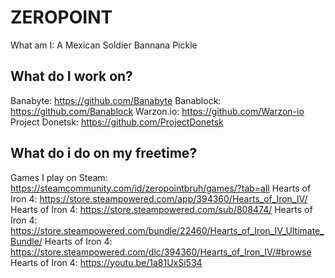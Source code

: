# ZEROPOINT 
What am I: A Mexican Soldier Bannana Pickle

## What do I work on?
Banabyte: https://github.com/Banabyte
Banablock: https://github.com/Banablock
Warzon.io: https://github.com/Warzon-io
Project Donetsk: https://github.com/ProjectDonetsk

## What do i do on my freetime? 
Games I play on Steam: https://steamcommunity.com/id/zeropointbruh/games/?tab=all
Hearts of Iron 4: https://store.steampowered.com/app/394360/Hearts_of_Iron_IV/
Hearts of Iron 4: https://store.steampowered.com/sub/808474/
Hearts of Iron 4: https://store.steampowered.com/bundle/22460/Hearts_of_Iron_IV_Ultimate_Bundle/
Hearts of Iron 4: https://store.steampowered.com/dlc/394360/Hearts_of_Iron_IV/#browse
Hearts of Iron 4: https://youtu.be/1a81UxSi534

